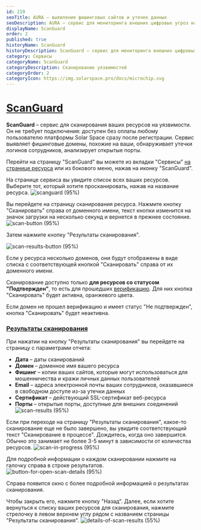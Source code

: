 ```yaml
---
id: 219
seoTitle: AURA — выявление фишинговых сайтов и утечек данных
seoDescription: AURA — сервис для мониторинга внешних цифровых угроз на платформе Solar Space. Выявляет фишинговые домены, обнаруживает утечки логинов и анализирует открытые порты
displayName: ScanGuard
order: 2
published: true
historyName: ScanGuard
historyDescription: ScanGuard — сервис для мониторинга внешних цифровых угроз на платформе Solar Space
category: Сервисы
categoryName: ScanGuard
categoryDescription: Сканирование уязвимостей
categoryOrder: 2
categoryIcon: https://img.solarspace.pro/docs/microchip.svg
---
```


# [ScanGuard](scanguard)

**ScanGuard** – сервис для сканирования ваших ресурсов на уязвимости. Он не требует подключения: доступен без оплаты любому пользователю платформы Solar Space сразу после регистрации. Сервис выявляет фишинговые домены, похожие на ваши, обнаруживает утечки логинов сотрудников, анализирует открытые порты.  

Перейти на страницу "ScanGuard" вы можете из вкладки "Сервисы" [на странице ресурса]([248]) или из бокового меню, нажав на иконку "ScanGuard".  

На странице сервиса вы увидите список всех ваших ресурсов. Выберите тот, который хотите просканировать, нажав на название ресурса.
![scanguard (95%)](https://img.solarspace.pro/docs/field-scanguard.jpg "ScanGuard")

Вы перейдете на страницу сканирования ресурса. Нажмите кнопку "Сканировать" справа от доменного имени, текст кнопки изменится на значок загрузки на несколько секунд и вернется в прежнее состояние.
![scan-button (95%)](https://img.solarspace.pro/docs/field2-button-scanguard.jpg "кнопка Сканировать")

Затем нажмите кнопку "Результаты сканирования".

![scan-results-button (95%)](https://img.solarspace.pro/docs/scan-results-button.jpg "кнопка 'Результаты сканирования'")

Если у ресурса несколько доменов, они будут отображены в виде списка с соответствующей кнопкой "Сканировать" справа от их доменного имени.

Сканирование доступно только **для ресурсов со статусом "Подтвержден"**, то есть для прошедших [верификацию]([206]). Для них кнопка "Сканировать" будет активна, оранжевого цвета.

Если домен не прошел верификацию и имеет статус "Не подтвержден", кнопка "Сканировать" будет неактивна.

### [Результаты сканирования](scan-results)

При нажатии на кнопку "Результаты сканирования" вы перейдете на страницу с параметрами отчета:
- **Дата** – даты сканирований
- **Домен** – доменное имя вашего ресурса
- **Фишинг** – копии ваших сайтов, которые могут использоваться для мошенничества и кражи личных данных пользователей
- **Email** –  адреса электронной почты ваших сотрудников, оказавшиеся в свободном доступе из-за утечки данных
- **Сертификат** – действующий SSL-сертификат веб-ресурса
- **Порты** – открытые порты, доступные для внешних соединений  
![scan-results (95%)](https://img.solarspace.pro/docs/scan-results-scanguard.jpg "результаты сканирования")

Если при переходе на страницу "Результаты сканирования", какое-то сканирование еще не было завершено, вы увидите соответствующий текст "Сканирование в процессе". Дождитесь, когда оно завершится. Обычно это занимает не более 3-5 минут в зависимости от количества ресурсов.
![scan-in-progress (95%)](https://img.solarspace.pro/docs/scan-in-process-scanguard.jpg "Сканирование в процессе")

Для подробной информации о каждом сканировании нажмите на галочку справа в строке результатов.
![button-for-open-scan-details (95%)](https://img.solarspace.pro/docs/button-for-open-details-scan-scanguard.jpg "Подробная информация о результате сканирования")

Справа появится окно с более подробной информацией о результатах сканирования.

Чтобы закрыть его, нажмите кнопку "Назад". Далее, если хотите вернуться к списку ваших ресурсов для сканирования, нажмите стрелочку в левом верхнем углу рядом с названием страницы "Результаты сканирования".
![details-of-scan-results (55%)](https://img.solarspace.pro/docs/details-scan-results-scanguard.jpg "Детальный результат сканирования")


<!-- # [AURA](aura)

AURA — сервис для мониторинга внешних цифровых угроз. Он не требует подключения: доступен без оплаты любому пользователю платформы Solar Space сразу после создания и верификации ресурса. Сервис выявляет фишинговые домены, похожие на ваши, обнаруживает утечки логинов и анализирует открытые порты.

Для сканирования доменов выполните следующие действия:
1. Перейдите на вкладку [ScanGuard]([273]), откройте нужный ресурс и перейдите на вкладку AURA.
![Open resource(95%)](https://img.solarspace.pro/docs/open-resource-scanguard.jpg "Открыть ресурс")
    > **INFO**
    > #### Обратите внимание
    > Сканирование доменов доступно только для [верифицированных ресурсов]([206])

2. Нажмите на кнопку "Сканировать". Обычно процесс сканирования занимает до 30 минут.
![Scanner aura(95%)](https://img.solarspace.pro/docs/scanner-aura.jpg "Сканирование AURA")
3. После успешного завершения сканирования вы можете просмотреть результаты нажав на кнопку "К результатам" в строке домена или "Результаты сканирования".
![Results after scan aura(95%)](https://img.solarspace.pro/docs/results-after-scan-aura.jpg "Результаты сканирования AURA")
4. На странице результатов сканирования отображается список всех доменов. Нажмите на стрелочку в строке домена для просмотра информации после сканирования.
![Results page for aura(95%)](https://img.solarspace.pro/docs/results-page-for-aura.jpg "Страница результатов сканирования для AURA")
5. В открывшемся окне отображается информация о домене после сканирования: 
- Фишинговые сайты — копии ваших сайтов, которые могут использоваться для мошенничества и кражи личных данных пользователей
- Email — адреса электронной почты ваших сотрудников, оказавшиеся в свободном доступе из-за утечки данных
- Сертификат — сведения о действующем SSL-сертификате веб-ресурса
- Порты — открытые порты, доступные для внешних соединений
![Info after scan aura(75%)](https://img.solarspace.pro/docs/info-after-scan-aura.jpg "Информация после сканирования AURA")

Если сервис не обнаружил сведений о фишинговых сайтах, утекших email и сертификатах, для каждого параметра будет отображаться "Не найдено". -->